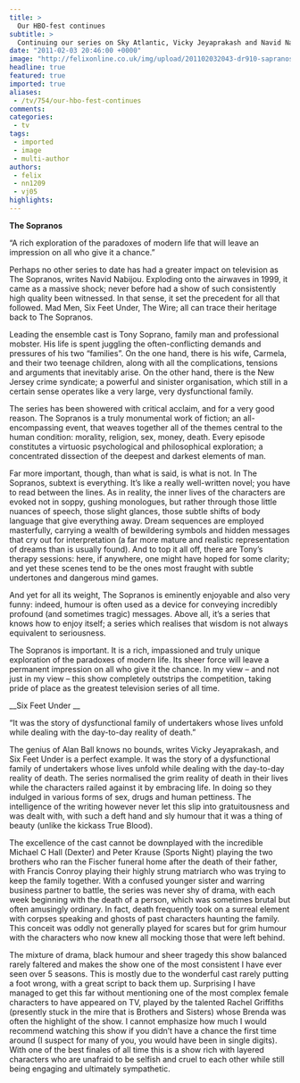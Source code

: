 ```yaml
---
title: >
  Our HBO-fest continues
subtitle: >
  Continuing our series on Sky Atlantic, Vicky Jeyaprakash and Navid Nabijou dice with death with two of the edgiest shows in recent years
date: "2011-02-03 20:46:00 +0000"
image: "http://felixonline.co.uk/img/upload/201102032043-dr910-sapranos.jpg"
headline: true
featured: true
imported: true
aliases:
 - /tv/754/our-hbo-fest-continues
comments:
categories:
 - tv
tags:
 - imported
 - image
 - multi-author
authors:
 - felix
 - nn1209
 - vj05
highlights:
---
```


__The Sopranos__

“A rich exploration of the paradoxes of modern life that will leave an impression on all who give it a chance.”

Perhaps no other series to date has had a greater impact on television as The Sopranos, writes Navid Nabijou. Exploding onto the airwaves in 1999, it came as a massive shock; never before had a show of such consistently high quality been witnessed. In that sense, it set the precedent for all that followed. Mad Men, Six Feet Under, The Wire; all can trace their heritage back to The Sopranos.

Leading the ensemble cast is Tony Soprano, family man and professional mobster. His life is spent juggling the often-conflicting demands and pressures of his two “families”. On the one hand, there is his wife, Carmela, and their two teenage children, along with all the complications, tensions and arguments that inevitably arise. On the other hand, there is the New Jersey crime syndicate; a powerful and sinister organisation, which still in a certain sense operates like a very large, very dysfunctional family.

The series has been showered with critical acclaim, and for a very good reason. The Sopranos is a truly monumental work of fiction; an all-encompassing event, that weaves together all of the themes central to the human condition: morality, religion, sex, money, death. Every episode constitutes a virtuosic psychological and philosophical exploration; a concentrated dissection of the deepest and darkest elements of man.

Far more important, though, than what is said, is what is not. In The Sopranos, subtext is everything. It’s like a really well-written novel; you have to read between the lines. As in reality, the inner lives of the characters are evoked not in soppy, gushing monologues, but rather through those little nuances of speech, those slight glances, those subtle shifts of body language that give everything away. Dream sequences are employed masterfully, carrying a wealth of bewildering symbols and hidden messages that cry out for interpretation (a far more mature and realistic representation of dreams than is usually found). And to top it all off, there are Tony’s therapy sessions: here, if anywhere, one might have hoped for some clarity; and yet these scenes tend to be the ones most fraught with subtle undertones and dangerous mind games.

And yet for all its weight, The Sopranos is eminently enjoyable and also very funny: indeed, humour is often used as a device for conveying incredibly profound (and sometimes tragic) messages. Above all, it’s a series that knows how to enjoy itself; a series which realises that wisdom is not always equivalent to seriousness.

The Sopranos is important. It is a rich, impassioned and truly unique exploration of the paradoxes of modern life. Its sheer force will leave a permanent impression on all who give it the chance. In my view – and not just in my view – this show completely outstrips the competition, taking pride of place as the greatest television series of all time.

__Six Feet Under __

“It was the story of dysfunctional family of undertakers whose lives unfold while dealing with the day-to-day reality of death.”

The genius of Alan Ball knows no bounds, writes Vicky Jeyaprakash, and Six Feet Under is a perfect example. It was the story of a dysfunctional family of undertakers whose lives unfold while dealing with the day-to-day reality of death. The series normalised the grim reality of death in their lives while the characters railed against it by embracing life. In doing so they indulged in various forms of sex, drugs and human pettiness. The intelligence of the writing however never let this slip into gratuitousness and was dealt with, with such a deft hand and sly humour that it was a thing of beauty (unlike the kickass True Blood).

The excellence of the cast cannot be downplayed with the incredible Michael C Hall (Dexter) and Peter Krause (Sports Night) playing the two brothers who ran the Fischer funeral home after the death of their father, with Francis Conroy playing their highly strung matriarch who was trying to keep the family together. With a confused younger sister and warring business partner to battle, the series was never shy of drama, with each week beginning with the death of a person, which was sometimes brutal but often amusingly ordinary. In fact, death frequently took on a surreal element with corpses speaking and ghosts of past characters haunting the family. This conceit was oddly not generally played for scares but for grim humour with the characters who now knew all mocking those that were left behind.

The mixture of drama, black humour and sheer tragedy this show balanced rarely faltered and makes the show one of the most consistent I have ever seen over 5 seasons. This is mostly due to the wonderful cast rarely putting a foot wrong, with a great script to back them up. Surprising I have managed to get this far without mentioning one of the most complex female characters to have appeared on TV, played by the talented Rachel Griffiths (presently stuck in the mire that is Brothers and Sisters) whose Brenda was often the highlight of the show. I cannot emphasize how much I would recommend watching this show if you didn’t have a chance the first time around (I suspect for many of you, you would have been in single digits). With one of the best finales of all time this is a show rich with layered characters who are unafraid to be selfish and cruel to each other while still being engaging and ultimately sympathetic.
